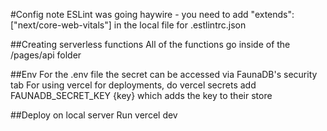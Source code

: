 #Config note
ESLint was going haywire - you need to add "extends": ["next/core-web-vitals"] in the local file for .estlintrc.json

##Creating serverless functions
All of the functions go inside of the /pages/api folder

##Env
For the .env file the secret can be accessed via FaunaDB's security tab
For using vercel for deployments, do vercel secrets add FAUNADB_SECRET_KEY {key} which adds the key to their store

##Deploy on local server
Run vercel dev
